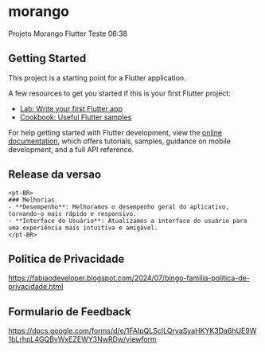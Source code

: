 # morango

Projeto Morango Flutter Teste 06:38

## Getting Started

This project is a starting point for a Flutter application.

A few resources to get you started if this is your first Flutter project:

- [Lab: Write your first Flutter app](https://docs.flutter.dev/get-started/codelab)
- [Cookbook: Useful Flutter samples](https://docs.flutter.dev/cookbook)

For help getting started with Flutter development, view the
[online documentation](https://docs.flutter.dev/), which offers tutorials,
samples, guidance on mobile development, and a full API reference.

## Release da versao
````
<pt-BR>
### Melhorias
- **Desempenho**: Melhoramos o desempenho geral do aplicativo, tornando-o mais rápido e responsivo.
- **Interface do Usuário**: Atualizamos a interface do usuário para uma experiência mais intuitiva e amigável. 
</pt-BR>
````
## Politica de Privacidade
https://fabiaodeveloper.blogspot.com/2024/07/bingo-familia-politica-de-privacidade.html

## Formulario de Feedback

https://docs.google.com/forms/d/e/1FAIpQLScILQrvaSyaHKYK3Da6hUE9W1bLrhpL4GQBvWxEZEWY3NwRDw/viewform


